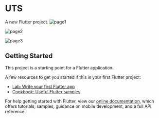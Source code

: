 # UTS

A new Flutter project.
![page1](https://user-images.githubusercontent.com/100396470/155687140-8e7a042d-60d7-4f43-af16-af73b55058f1.png)

![page2](https://user-images.githubusercontent.com/100396470/155709535-9e7d1efe-2895-432b-beb3-5b117d8ecaa8.png)

![page3](https://user-images.githubusercontent.com/100396470/155709561-22ac25f6-b57d-4f03-a560-3b9c49567af5.png)


## Getting Started

This project is a starting point for a Flutter application.

A few resources to get you started if this is your first Flutter project:

- [Lab: Write your first Flutter app](https://flutter.dev/docs/get-started/codelab)
- [Cookbook: Useful Flutter samples](https://flutter.dev/docs/cookbook)

For help getting started with Flutter, view our
[online documentation](https://flutter.dev/docs), which offers tutorials,
samples, guidance on mobile development, and a full API reference.

